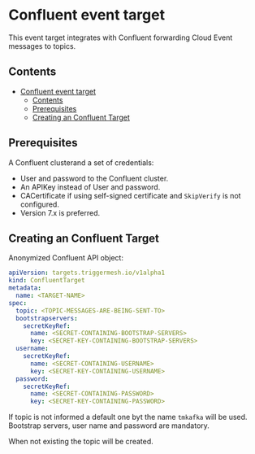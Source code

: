 # Confluent event target

This event target integrates with Confluent forwarding Cloud Event messages to topics.

## Contents

- [Confluent event target](#confluent-event-target)
  - [Contents](#contents)
  - [Prerequisites](#prerequisites)
  - [Creating an Confluent Target](#creating-an-confluent-target)

## Prerequisites

A Confluent clusterand a set of credentials:

- User and password to the Confluent cluster.
- An APIKey instead of User and password.
- CACertificate if using self-signed certificate and `SkipVerify` is not configured.
- Version 7.x is preferred.

## Creating an Confluent Target

Anonymized Confluent API object:

```yaml
apiVersion: targets.triggermesh.io/v1alpha1
kind: ConfluentTarget
metadata:
  name: <TARGET-NAME>
spec:
  topic: <TOPIC-MESSAGES-ARE-BEING-SENT-TO>
  bootstrapservers:
    secretKeyRef:
      name: <SECRET-CONTAINING-BOOTSTRAP-SERVERS>
      key: <SECRET-KEY-CONTAINING-BOOTSTRAP-SERVERS>
  username:
    secretKeyRef:
      name: <SECRET-CONTAINING-USERNAME>
      key: <SECRET-KEY-CONTAINING-USERNAME>
  password:
    secretKeyRef:
      name: <SECRET-CONTAINING-PASSWORD>
      key: <SECRET-KEY-CONTAINING-PASSWORD>
```

If topic is not informed a default one byt the name `tmkafka` will be used. Bootstrap servers, user name and password are mandatory.

When not existing the topic will be created.
